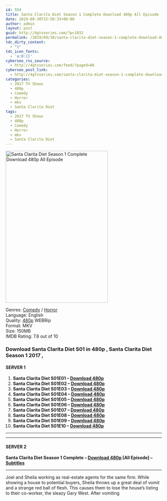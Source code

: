 ```yaml
---
id: 554
title: Santa Clarita Diet Season 1 Complete Download 480p All Episode
date: 2019-09-30T15:50:33+00:00
author: admin
layout: post
guid: http://4gtvseries.com/?p=1032
permalink: /2019/09/30/santa-clarita-diet-season-1-complete-download-480p-all-episode/
tdc_dirty_content:
  - "1"
tdc_icon_fonts:
  - 'a:0:{}'
cyberseo_rss_source:
  - http://4gtvseries.com/feed/?paged=86
cyberseo_post_link:
  - http://4gtvseries.com/santa-clarita-diet-season-1-complete-download-480p-all-episode/
categories:
  - 2017 TV Shows
  - 480p
  - Comedy
  - Horror
  - mkv
  - Santa Clarita Diet
tags:
  - 2017 TV Shows
  - 480p
  - Comedy
  - Horror
  - mkv
  - Santa Clarita Diet
---
```

<img loading="lazy" class="aligncenter" src="https://4.bp.blogspot.com/-YdkHOsKsaYs/XZIjr4E0ErI/AAAAAAAAATs/RRv6e_T_BqEmQY-lM70BmXN-D3ov-sAcACK4BGAYYCw/s1600/Santa%2BClarita%2BDiet%2BSeason%2B1.jpg" alt="Santa Clarita Diet Season 1 Complete Download 480p All Episode" width="330" height="488" />

Genres: <a href="http://4gtvseries.com/tag/comedy/" data-wpel-link="internal">Comedy</a> /&nbsp;<a href="http://4gtvseries.com/tag/horror/" data-wpel-link="internal">Horror</a>  
Language: English  
Quality:&nbsp;<a href="http://4gtvseries.com/tag/480p/" data-wpel-link="internal">480p</a>&nbsp;WEBRip  
Format: MKV  
Size: 150MB  
IMDB Rating: 7.8 out of 10

### **Download Santa Clarita Diet S01 in 480p , Santa Clarita Diet Season 1 2017 ,&nbsp;**

#### <span><strong>SERVER 1</strong></span>

  1. **Santa Clarita Diet S01E01 – <a href="http://slink.dl480p.xyz/ZSabss" data-wpel-link="external" target="_blank" rel="nofollow external noopener noreferrer" class="wpel-icon-left"><i class="wpel-icon fa fa-download" aria-hidden="true"></i>Download 480p</a>**
  2. **Santa Clarita Diet S01E02 – <a href="http://slink.dl480p.xyz/ACMJ61" data-wpel-link="external" target="_blank" rel="nofollow external noopener noreferrer" class="wpel-icon-left"><i class="wpel-icon fa fa-download" aria-hidden="true"></i>Download 480p</a>**
  3. **Santa Clarita Diet S01E03 – <a href="http://slink.dl480p.xyz/AsD6" data-wpel-link="external" target="_blank" rel="nofollow external noopener noreferrer" class="wpel-icon-left"><i class="wpel-icon fa fa-download" aria-hidden="true"></i>Download 480p</a>**
  4. **Santa Clarita Diet S01E04 – <a href="http://slink.dl480p.xyz/l32xc" data-wpel-link="external" target="_blank" rel="nofollow external noopener noreferrer" class="wpel-icon-left"><i class="wpel-icon fa fa-download" aria-hidden="true"></i>Download 480p</a>**
  5. **Santa Clarita Diet S01E05 – <a href="http://slink.dl480p.xyz/39YzQ3" data-wpel-link="external" target="_blank" rel="nofollow external noopener noreferrer" class="wpel-icon-left"><i class="wpel-icon fa fa-download" aria-hidden="true"></i>Download 480p</a>**
  6. **Santa Clarita Diet S01E06 – <a href="http://slink.dl480p.xyz/0D5drQL" data-wpel-link="external" target="_blank" rel="nofollow external noopener noreferrer" class="wpel-icon-left"><i class="wpel-icon fa fa-download" aria-hidden="true"></i>Download 480p</a>**
  7. **Santa Clarita Diet S01E07 – <a href="http://slink.dl480p.xyz/6glxk6PY" data-wpel-link="external" target="_blank" rel="nofollow external noopener noreferrer" class="wpel-icon-left"><i class="wpel-icon fa fa-download" aria-hidden="true"></i>Download 480p</a>**
  8. **Santa Clarita Diet S01E08 – <a href="http://slink.dl480p.xyz/nvQyjK" data-wpel-link="external" target="_blank" rel="nofollow external noopener noreferrer" class="wpel-icon-left"><i class="wpel-icon fa fa-download" aria-hidden="true"></i>Download 480p</a>**
  9. **Santa Clarita Diet S01E09 – <a href="http://slink.dl480p.xyz/EVIr07" data-wpel-link="external" target="_blank" rel="nofollow external noopener noreferrer" class="wpel-icon-left"><i class="wpel-icon fa fa-download" aria-hidden="true"></i>Download 480p</a>**
 10. **Santa Clarita Diet S01E10 – <a href="http://slink.dl480p.xyz/YXcSKHb" data-wpel-link="external" target="_blank" rel="nofollow external noopener noreferrer" class="wpel-icon-left"><i class="wpel-icon fa fa-download" aria-hidden="true"></i>Download 480p</a>**

* * *

* * *

#### <span><strong>SERVER 2</strong></span>

**Santa Clarita Diet Season 1 Complete – <a href="http://dl480p.xyz/819/" data-wpel-link="external" target="_blank" rel="nofollow external noopener noreferrer" class="wpel-icon-left"><i class="wpel-icon fa fa-download" aria-hidden="true"></i>Download 480p</a> [All Episode] – <a href="https://subscene.com/subtitles/santa-clarita-diet" data-wpel-link="external" target="_blank" rel="nofollow external noopener noreferrer" class="wpel-icon-left"><i class="wpel-icon fa fa-download" aria-hidden="true"></i>Subtitles</a>**

* * *

Joel and Sheila working as real-estate agents for the same firm. While showing a house to potential buyers, Sheila throws up a great deal of vomit and a strange red ball of flesh. This causes them to lose the house’s listing to their co-worker, the sleazy Gary West. After vomiting

<div align="center">
</div>